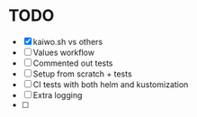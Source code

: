 # TODO

- [x] kaiwo.sh vs others
- [ ] Values workflow
- [ ] Commented out tests
- [ ] Setup from scratch + tests
- [ ] CI tests with both helm and kustomization
- [ ] Extra logging
- [ ] 